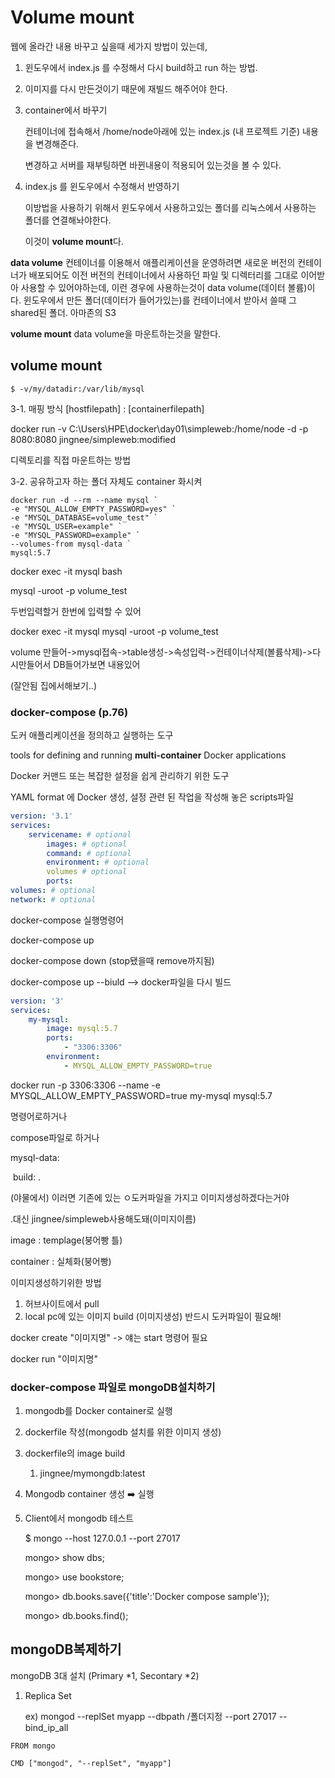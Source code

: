 # Volume mount

웹에 올라간 내용 바꾸고 싶을때 세가지 방법이 있는데,

1. 윈도우에서 index.js 를 수정해서 다시 build하고 run 하는 방법. 

2. 이미지를 다시 만든것이기 때문에 재빌드 해주어야 한다.

3. container에서 바꾸기

   컨테이너에 접속해서 /home/node아래에 있는 index.js (내 프로젝트 기준) 내용을 변경해준다.

   변경하고 서버를 재부팅하면 바뀐내용이 적용되어 있는것을 볼 수 있다.

4. index.js 를 윈도우에서 수정해서 반영하기

   이방법을 사용하기 위해서 윈도우에서 사용하고있는 폴더를 리눅스에서 사용하는 폴더를 연결해놔야한다. 

   이것이 **volume mount**다.

**data volume** 컨테이너를 이용해서 애플리케이션을 운영하려면 새로운 버전의 컨테이너가 배포되어도 이전 버전의 컨테이너에서 사용하던 파일 및 디렉터리를 그대로 이어받아 사용할 수 있어야하는데, 이런 경우에 사용하는것이 data volume(데이터 볼륨)이다. 윈도우에서 만든 폴더(데이터가 들어가있는)를 컨테이너에서 받아서 쓸때 그 shared된 폴더. 아마존의 S3

**volume mount** data volume을 마운트하는것을 말한다.



## volume mount

```shell
$ -v/my/datadir:/var/lib/mysql
```

3-1. 매핑 방식 [hostfilepath] : [containerfilepath]

docker run -v C:\Users\HPE\docker\day01\simpleweb:/home/node -d -p 8080:8080
jingnee/simpleweb:modified

디렉토리를 직접 마운트하는 방법



3-2. 공유하고자 하는 폴더 자체도 container 화시켜

```shell
docker run -d --rm --name mysql `
-e "MYSQL_ALLOW_EMPTY_PASSWORD=yes" `
-e "MYSQL_DATABASE=volume_test" `
-e "MYSQL_USER=example" `
-e "MYSQL_PASSWORD=example" `
--volumes-from mysql-data `
mysql:5.7
```

docker exec -it mysql bash



 mysql -uroot -p volume_test

두번입력할거 한번에 입력할 수 있어

docker exec -it mysql mysql -uroot -p volume_test

volume 만들어->mysql접속->table생성->속성입력->컨테이너삭제(볼륨삭제)->다시만들어서 DB들어가보면 내용있어

(잘안됨 집에서해보기..)





### docker-compose (p.76)

도커 애플리케이션을 정의하고 실행하는 도구

tools for defining and running **multi-container** Docker applications

Docker 커맨드 또는 복잡한 설정을 쉽게 관리하기 위한 도구

YAML format 에 Docker 생성, 설정 관련 된 작업을 작성해 놓은 scripts파일

```yaml
version: '3.1'
services:
	servicename: # optional
		images: # optional
		command: # optional
		environment: # optional
		volumes # optional
		ports:
volumes: # optional
network: # optional
```

docker-compose 실행명령어

docker-compose up

docker-compose down	(stop됐을때 remove까지됨)

docker-compose up --biuld		--> docker파일을 다시 빌드

```yaml
version: '3'
services:
    my-mysql:
        image: mysql:5.7
        ports:
            - "3306:3306"
        environment:
            - MYSQL_ALLOW_EMPTY_PASSWORD=true
```

docker run -p 3306:3306 --name -e MYSQL_ALLOW_EMPTY_PASSWORD=true my-mysql mysql:5.7

명령어로하거나

compose파일로 하거나



 mysql-data:

​    build: .

(야물에서) 이러면 기존에 있는 ㅇ도커파일을 가지고 이미지생성하겠다는거야

.대신 jingnee/simpleweb사용해도돼(이미지이름)



image : templage(붕어빵 틀)

container : 실체화(붕어빵)

이미지생성하기위한 방법

1. 허브사이트에서 pull
2. local pc에 있는 이미지 build (이미지생성) 반드시 도커파일이 필요해!

docker create "이미지명" -> 얘는 start 명령어 필요

docker run "이미지명"

### docker-compose 파일로 mongoDB설치하기

1. mongodb를 Docker container로 실행

2. dockerfile 작성(mongodb 설치를 위한 이미지 생성)

3. dockerfile의 image build

   1. jingnee/mymongdb:latest

4. Mongodb container 생성 :arrow_right: 실행

5. Client에서 mongodb 테스트

   $ mongo --host 127.0.0.1 --port 27017

   mongo> show dbs;

   mongo> use bookstore;

   mongo> db.books.save({'title':'Docker compose sample'});

   mongo> db.books.find();

## mongoDB복제하기

mongoDB 3대 설치 (Primary *1, Secontary *2)

1. Replica Set

   ex) mongod --replSet myapp --dbpath /폴더지정 --port 27017 --bind_ip_all

```
FROM mongo

CMD ["mongod", "--replSet", "myapp"]
```











